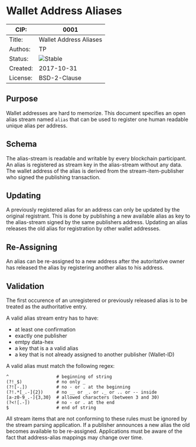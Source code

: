 # Wallet Address Aliases

| CIP:     | 0001                                                         |
| -------- | ------------------------------------------------------------ |
| Title:   | Wallet Address Aliases                                       |
| Authos:  | TP                                                           |
| Status:  | ![Stable](http://rfc.unprotocols.org/spec:2/COSS/stable.svg) |
| Created: | 2017-10-31                                                   |
| License: | BSD-2-Clause                                                 |

## Purpose

Wallet addresses are hard to memorize. This document specifies an open alias
stream  named `alias` that can be used to register one human readable unique
alias per address.

## Schema

The alias-stream is readable and writable by every blockchain participant. An 
alias is registered as stream key in the alias-stream without any data. The 
wallet address of the alias is derived from the stream-item-publisher who 
signed the publishing transaction.

## Updating

A previously registered alias for an address can only be updated by the 
original registrant. This is done by publishing a new available alias as key 
to the alias-stream signed by the same publishers address. Updating an alias 
releases the old alias for registration by other wallet addresses.

## Re-Assigning

An alias can be re-assigned to a new address after the autoritative owner has 
released the alias by registering another alias to his address.

## Validation

The first occurence of an unregistered or previously released alias is to be 
treated as the authoritative entry.

A valid alias stream entry has to have:

- at least one confirmation
- exactly one publisher
- emtpy data-hex
- a key that is a a valid alias
- a key that is not already assigned to another publisher (Wallet-ID)

A valid alias must match the following regex:

    ^                  # beginning of string
    (?!_$)             # no only _
    (?![-.])           # no - or . at the beginning
    (?!.*[_.-]{2})     # no __ or _. or ._ or .. or -- inside
    [a-z0-9_.-]{3,30}  # allowed characters (between 3 and 30)
    (?<![.-])          # no - or . at the end
    $                  # end of string

All stream items that are not conforming to these rules must be ignored by the 
stream parsing application. If a publisher announces a new alias the old 
becomes available to be re-assigned. Applications must be aware of the fact 
that address-alias mappings may change over time.
